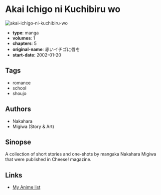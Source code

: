 # Akai Ichigo ni Kuchibiru wo

![akai-ichigo-ni-kuchibiru-wo](https://cdn.myanimelist.net/images/manga/2/14700.jpg)

-   **type**: manga
-   **volumes**: 1
-   **chapters**: 5
-   **original-name**: 赤いイチゴに唇を
-   **start-date**: 2002-01-20

## Tags

-   romance
-   school
-   shoujo

## Authors

-   Nakahara
-   Migiwa (Story & Art)

## Sinopse

A collection of short stories and one-shots by mangaka Nakahara Migiwa that were published in Cheese! magazine.

## Links

-   [My Anime list](https://myanimelist.net/manga/10911/Akai_Ichigo_ni_Kuchibiru_wo)
